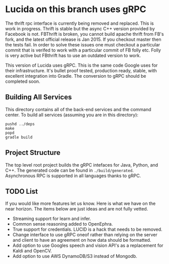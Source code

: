 Lucida on this branch uses gRPC
===============================

The thrift rpc interface is currently being removed and replaced. This is work in progress.
Thrift is stable but the async C++ version provided by Facebook is not. FBThrift is broken,
you cannot build apache thrift from FB's fork, and the latest official release is Jan 2015. 
If you checkout master then the tests fail. In order to solve these issues one must checkout
a particular commit that is verifed to work with a particular commit of FB folly etc. Folly
is very active but FBthrift has to use an outdated version to work.

This version of Lucida uses gRPC. This is the same code Google uses for their infrastructure.
It's bullet proof tested, production ready, stable, with excellent integration into Gradle.
The conversion to gRPC should be completed soon.

## Building All Services

This directory contains all of the back-end services and the command center.
To build all services (assuming you are in this directory):

```
pushd ../deps
make
popd
gradle build
```

## Project Structure

The top level root project builds the gRPC intefaces for Java, Python, and C++. The generated
code can be found in `./build/generated`. Asynchronous RPC is supported in all languages
thanks to gRPC.

## TODO List

If you would like more features let us know. Here is what we have on the near horizon.
The items below are just ideas and are not fully vetted.

- Streaming support for learn and infer.
- Common sense reasoning added to OpenEphra.
- True support for credentials. LUCID is a hack that needs to be removed.
- Change interface to use gRPC oneof rather than relying on the server and client to have
  an agreement on how data should be formatted.
- Add option to use Googles speech and vision API's as a replacement for Kaldi and OpenCV.
- Add option to use AWS DynamoDB/S3 instead of Mongodb.

